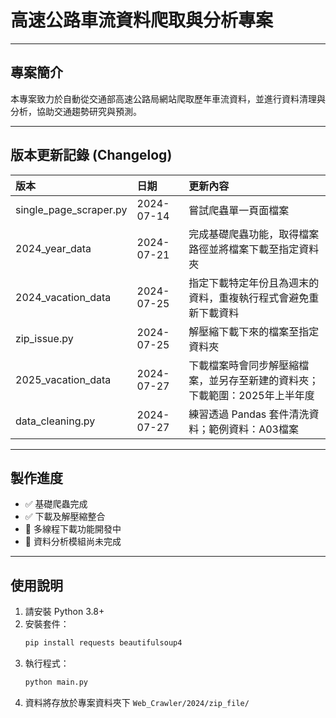 # 高速公路車流資料爬取與分析專案

---

## 專案簡介
本專案致力於自動從交通部高速公路局網站爬取歷年車流資料，並進行資料清理與分析，協助交通趨勢研究與預測。

---

## 版本更新記錄 (Changelog)

| 版本 | 日期       | 更新內容                                   |
|:--------|:-----------|:-------------------------------------------|
| single_page_scraper.py | 2024-07-14 | 嘗試爬蟲單一頁面檔案 | 
| 2024_year_data | 2024-07-21 | 完成基礎爬蟲功能，取得檔案路徑並將檔案下載至指定資料夾 | 
| 2024_vacation_data | 2024-07-25 | 指定下載特定年份且為週末的資料，重複執行程式會避免重新下載資料 |
| zip_issue.py | 2024-07-25 | 解壓縮下載下來的檔案至指定資料夾 |
| 2025_vacation_data | 2024-07-27 | 下載檔案時會同步解壓縮檔案，並另存至新建的資料夾；下載範圍：2025年上半年度 | 
| data_cleaning.py | 2024-07-27 | 練習透過 Pandas 套件清洗資料；範例資料：A03檔案 | 

---

## 製作進度

- ✅ 基礎爬蟲完成  
- ✅ 下載及解壓縮整合  
- 🔄 多線程下載功能開發中  
- 🔄 資料分析模組尚未完成  

---

## 使用說明

1. 請安裝 Python 3.8+  
2. 安裝套件：
    ```bash
    pip install requests beautifulsoup4
    ```
3. 執行程式：
    ```bash
    python main.py
    ```
4. 資料將存放於專案資料夾下 `Web_Crawler/2024/zip_file/`

